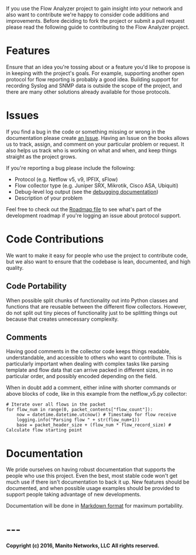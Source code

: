 If you use the Flow Analyzer project to gain insight into your network and also want to contribute we're happy to consider code additions and improvements. Before deciding to fork the project or submit a pull request please read the following guide to contributing to the Flow Analyzer project.

# Features

Ensure that an idea you're tossing about or a feature you'd like to propose is in keeping with the project's goals. For example, supporting another open protocol for flow reporting is probably a good idea. Building support for recording Syslog and SNMP data is outside the scope of the project, and there are many other solutions already available for those protocols.

# Issues

If you find a bug in the code or something missing or wrong in the documentation please create [an Issue](https://gitlab.com/thart/flowanalyzer/issues). Having an Issue on the books allows us to track, assign, and comment on your particular problem or request. It also helps us track who is working on what and when, and keep things straight as the project grows.

If you're reporting a bug please include the following:

 - Protocol (e.g. Netflow v5, v9, IPFIX, sFlow)
 - Flow collector type (e.g. Juniper SRX, Mikrotik, Cisco ASA, Ubiquiti)
 - Debug-level log output (see the [debugging documentation](Debug.md)) 
 - Description of your problem

Feel free to check out the [Roadmap file](ROADMAP.md) to see what's part of the development roadmap if you're logging an issue about protocol support. 

# Code Contributions

We want to make it easy for people who use the project to contribute code, but we also want to ensure that the codebase is lean, documented, and high quality.

## Code Portability

When possible split chunks of functionality out into Python classes and functions that are reusable between the different flow collectors. However, do not split out tiny pieces of functionality just to be splitting things out because that creates unnecessary complexity.

## Comments

Having good comments in the collector code keeps things readable, understandable, and accessible to others who want to contribute. This is particularly important when dealing with complex tasks like parsing template and flow data that can arrive packed in different sizes, in no particular order, and possibly encoded depending on the field.

When in doubt add a comment, either inline with shorter commands or above blocks of code, like in this example from the netflow_v5.py collector:
```
# Iterate over all flows in the packet
for flow_num in range(0, packet_contents["flow_count"]):
    now = datetime.datetime.utcnow() # Timestamp for flow receive
    logging.info("Parsing flow " + str(flow_num+1))
    base = packet_header_size + (flow_num * flow_record_size) # Calculate flow starting point
```

# Documentation

We pride ourselves on having robust documentation that supports the people who use this project. Even the best, most stable code won't get much use if there isn't documentation to back it up. New features should be documented, and when possible usage examples should be provided to support people taking advantage of new developments.

Documentation will be done in [Markdown format](https://gitlab.com/help/user/markdown.md) for maximum portability.

# ---
**Copyright (c) 2016, Manito Networks, LLC**
**All rights reserved.**